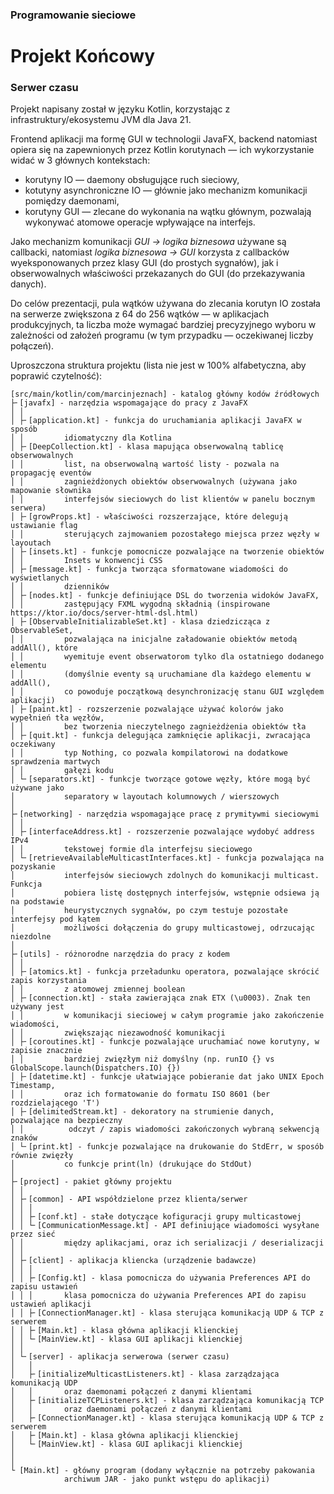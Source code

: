 ### Programowanie sieciowe
# Projekt Końcowy
### Serwer czasu

Projekt napisany został w języku Kotlin, korzystając
z infrastruktury/ekosystemu JVM dla Java 21.

Frontend aplikacji ma formę GUI w technologii JavaFX, backend natomiast opiera
się na zapewnionych przez Kotlin korutynach — ich wykorzystanie widać
w 3 głównych kontekstach:
* korutyny IO — daemony obsługujące ruch sieciowy,
* kotutyny asynchroniczne IO — głównie jako mechanizm komunikacji pomiędzy 
  daemonami,
* korutyny GUI — zlecane do wykonania na wątku głównym, pozwalają wykonywać
  atomowe operacje wpływające na interfejs.

Jako mechanizm komunikacji *GUI → logika biznesowa* używane są callbacki,
natomiast *logika biznesowa → GUI* korzysta z callbacków wyeksponowanych
przez klasy GUI (do prostych sygnałów), jak i obserwowalnych właściwości
przekazanych do GUI (do przekazywania danych).

Do celów prezentacji, pula wątków używana do zlecania korutyn IO została
na serwerze zwiększona z 64 do 256 wątków — w aplikacjach produkcyjnych,
ta liczba może wymagać bardziej precyzyjnego wyboru w zależności od założeń
programu (w tym przypadku — oczekiwanej liczby połączeń).

Uproszczona struktura projektu (lista nie jest w 100% alfabetyczna, aby poprawić czytelność):
```
[src/main/kotlin/com/marcinjeznach] - katalog główny kodów źródłowych
├╴[javafx] - narzędzia wspomagające do pracy z JavaFX
│ │
│ ├╴[application.kt] - funkcja do uruchamiania aplikacji JavaFX w sposób
│ │         idiomatyczny dla Kotlina
│ ├╴[DeepCollection.kt] - klasa mapująca obserwowalną tablicę obserwowalnych 
│ │         list, na obserwowalną wartość listy - pozwala na propagację eventów
│ │         zagnieżdżonych obiektów obserwowalnych (używana jako mapowanie słownika
│ │         interfejsów sieciowych do list klientów w panelu bocznym serwera)
│ ├╴[growProps.kt] - właściwości rozszerzające, które delegują ustawianie flag
│ │         sterujących zajmowaniem pozostałego miejsca przez węzły w layoutach
│ ├╴[insets.kt] - funkcje pomocnicze pozwalające na tworzenie obiektów
│ │         Insets w konwencji CSS
│ ├╴[message.kt] - funkcja tworząca sformatowane wiadomości do wyświetlanych
│ │         dzienników
│ ├╴[nodes.kt] - funkcje definiujące DSL do tworzenia widoków JavaFX,
│ │         zastępujący FXML wygodną składnią (inspirowane https://ktor.io/docs/server-html-dsl.html)
│ ├╴[ObservableInitializableSet.kt] - klasa dziedzicząca z ObservableSet,
│ │         pozwalająca na inicjalne załadowanie obiektów metodą addAll(), które
│ │         wyemituje event obserwatorom tylko dla ostatniego dodanego elementu
│ │         (domyślnie eventy są uruchamiane dla każdego elementu w addAll(),
│ │         co powoduje początkową desynchronizację stanu GUI względem aplikacji)
│ ├╴[paint.kt] - rozszerzenie pozwalające używać kolorów jako wypełnień tła węzłów,
│ │         bez tworzenia nieczytelnego zagnieżdżenia obiektów tła
│ ├╴[quit.kt] - funkcja delegująca zamknięcie aplikacji, zwracająca oczekiwany
│ │         typ Nothing, co pozwala kompilatorowi na dodatkowe sprawdzenia martwych
│ │         gałęzi kodu
│ └╴[separators.kt] - funkcje tworzące gotowe węzły, które mogą być używane jako
│           separatory w layoutach kolumnowych / wierszowych
│
├╴[networking] - narzędzia wspomagające pracę z prymitywmi sieciowymi
│ │
│ ├╴[interfaceAddress.kt] - rozszerzenie pozwalające wydobyć address IPv4
│ │         tekstowej formie dla interfejsu sieciowego
│ └╴[retrieveAvailableMulticastInterfaces.kt] - funkcja pozwalająca na pozyskanie
│           interfejsów sieciowych zdolnych do komunikacji multicast. Funkcja
│           pobiera listę dostępnych interfejsów, wstępnie odsiewa ją na podstawie
│           heurystycznych sygnałów, po czym testuje pozostałe interfejsy pod kątem
│           możliwości dołączenia do grupy multicastowej, odrzucając niezdolne 
│ 
├╴[utils] - różnorodne narzędzia do pracy z kodem
│ │
│ ├╴[atomics.kt] - funkcja przeładunku operatora, pozwalające skrócić zapis korzystania 
│ │         z atomowej zmiennej boolean
│ ├╴[connection.kt] - stała zawierająca znak ETX (\u0003). Znak ten używany jest 
│ │         w komunikacji sieciowej w całym programie jako zakończenie wiadomości,
│ │         zwiększając niezawodność komunikacji
│ ├╴[coroutines.kt] - funkcje pozwalające uruchamiać nowe korutyny, w zapisie znacznie  
│ │         bardziej zwięzłym niż domyślny (np. runIO {} vs GlobalScope.launch(Dispatchers.IO) {})
│ ├╴[datetime.kt] - funkcje ułatwiające pobieranie dat jako UNIX Epoch Timestamp,  
│ │         oraz ich formatowanie do formatu ISO 8601 (ber rozdzielającego 'T')
│ ├╴[delimitedStream.kt] - dekoratory na strumienie danych, pozwalające na bezpieczny
│ │          odczyt / zapis wiadomości zakończonych wybraną sekwencją znaków
│ └╴[print.kt] - funkcje pozwalające na drukowanie do StdErr, w sposób równie zwięzły  
│           co funkcje print(ln) (drukujące do StdOut)
│
├╴[project] - pakiet główny projektu
│ │         
│ ├╴[common] - API współdzielone przez klienta/serwer
│ │ │         
│ │ ├╴[conf.kt] - stałe dotyczące kofiguracji grupy multicastowej        
│ │ └╴[CommunicationMessage.kt] - API definiujące wiadomości wysyłane przez sieć 
│ │         między aplikacjami, oraz ich serializacji / deserializacji 
│ │ 
│ ├╴[client] - aplikacja kliencka (urządzenie badawcze)
│ │ │         
│ │ ├╴[Config.kt] - klasa pomocnicza do używania Preferences API do zapisu ustawień        
│ │ │       klasa pomocnicza do używania Preferences API do zapisu ustawień aplikacji
│ │ ├╴[ConnectionManager.kt] - klasa sterująca komunikacją UDP & TCP z serwerem
│ │ ├╴[Main.kt] - klasa główna aplikacji klienckiej 
│ │ └╴[MainView.kt] - klasa GUI aplikacji klienckiej 
│ │         
│ └╴[server] - aplikacja serwerowa (serwer czasu)
│   │         
│   ├╴[initializeMulticastListeners.kt] - klasa zarządzająca komunikacją UDP
│   │       oraz daemonami połączeń z danymi klientami
│   ├╴[initializeTCPListeners.kt] - klasa zarządzająca komunikacją TCP
│   │       oraz daemonami połączeń z danymi klientami
│   ├╴[ConnectionManager.kt] - klasa sterująca komunikacją UDP & TCP z serwerem
│   ├╴[Main.kt] - klasa główna aplikacji klienckiej
│   └╴[MainView.kt] - klasa GUI aplikacji klienckiej
│ 
│
└ [Main.kt] - główny program (dodany wyłącznie na potrzeby pakowania
            archiwum JAR - jako punkt wstępu do aplikacji)
```
